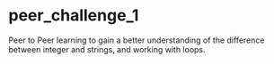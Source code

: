 # peer_challenge_1

Peer to Peer learning to gain a better understanding of the difference between integer and strings, and working with loops. 
